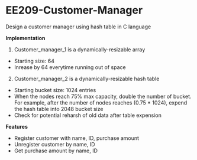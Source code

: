 # EE209-Customer-Manager
Design a customer manager using hash table in C language

**Implementation**
1.  Customer_manager_1 is a dynamically-resizable array
  - Starting size: 64
  - Inrease by 64 everytime running out of space
  
2. Customer_manager_2 is a dynamically-resizable hash table
  - Starting bucket size: 1024 entries
  - When the nodes reach 75% max capacity, double the number of bucket.
    For example, after the number of nodes reaches (0.75 * 1024), expend the hash table into 2048 bucket size
  - Check for potential reharsh of old data after table expension

**Features**
- Register customer with name, ID, purchase amount
- Unregister customer by name, ID
- Get purchase amount by name, ID

